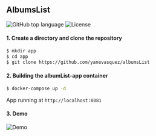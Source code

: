 <h2> AlbumsList </h2> 
<p align="left">
  <img alt="GitHub top language" src="https://img.shields.io/github/languages/top/yanevasquez/albumslist?color=brightgreen&style=plastic">
  <img alt="License" src="https://img.shields.io/badge/license-GPL-blueviolet">
</p>

#### 1. Create a directory and clone the repository
```sh
$ mkdir app
$ cd app
$ git clone https://github.com/yanevasquez/albumsList
```
#### 2. Building the **albumList-app** container 
```sh
$ docker-compose up -d
```
 App running at `http://localhost:8081`

#### 3. Demo
 ![Demo](src/assets/images/albumslist.netlify.app_.png)
